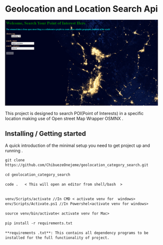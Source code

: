 
# Geolocation and Location Search Api
![Home Screen](static/images/poi.png)


This project is designed to search POI(Point of Interests) in a specific location making use of Open street Map Wrapper OSMNX .

## Installing / Getting started

A quick introduction of the minimal setup you need to get project up and running .

```shell
git clone https://github.com/ChibuezeOnejeme/geolocation_category_search.git

cd geolocation_category_search

code .   < This will open an editor from shell/bash  >


venv/Scripts/activate //In CMD < activate venv for  windows>
env/Scripts/Activate.ps1 //In Powershel<activate venv for windows>

source venv/bin/activate< activate venv for Mac>

pip install -r requirements.txt

**requirements .txt**: This contains all dependency programs to be installed for the full functionality of project.
```
